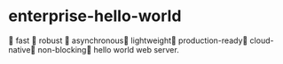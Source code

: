 # enterprise-hello-world
🚀 fast 🚀 robust 🚀 asynchronous🚀 lightweight🚀 production-ready🚀 cloud-native🚀 non-blocking🚀 hello world web server.
